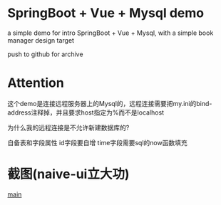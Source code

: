 # SpringBoot + Vue + Mysql demo

a simple demo for intro SpringBoot + Vue + Mysql, with a simple book manager design target  

push to github for archive  

# Attention

这个demo是连接远程服务器上的Mysql的，远程连接需要把my.ini的bind-address注释掉，并且要求host指定为%而不是localhost  

为什么我的远程连接是不允许新建数据库的?  

自备表和字段属性  id字段要自增 time字段需要sql的now函数填充

# 截图(naive-ui立大功)

[main](./scst/3.png)
[](./scst/1.png)
[](./scst/2.png)

